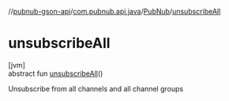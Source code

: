 //[pubnub-gson-api](../../../index.md)/[com.pubnub.api.java](../index.md)/[PubNub](index.md)/[unsubscribeAll](unsubscribe-all.md)

# unsubscribeAll

[jvm]\
abstract fun [unsubscribeAll](unsubscribe-all.md)()

Unsubscribe from all channels and all channel groups
